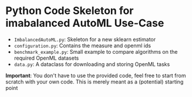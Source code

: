 # Python Code Skeleton for imabalanced AutoML Use-Case

- `ImbalancedAutoML.py`: Skeleton for a new sklearn estimator
- `configuration.py`: Contains the measure and openml ids
- `benchmark_example.py`: Small example to compare algorithms on the required OpenML datasets
- `data.py`: A dataclass for downloading and storing OpenML tasks

**Important**: You don't have to use the provided code, feel free to start from scratch with your own code. This is merely meant as a (potential) starting point
